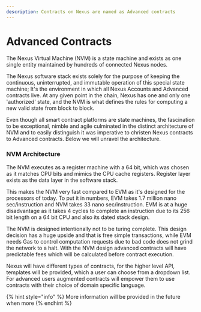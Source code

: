 ```yaml
---
description: Contracts on Nexus are named as Advanced contracts
---
```


# Advanced Contracts

The Nexus Virtual Machine (NVM) is a state machine and exists as one single entity maintained by hundreds of connected Nexus nodes.

The Nexus software stack exists solely for the purpose of keeping the continuous, uninterrupted, and immutable operation of this special state machine; It's the environment in which all Nexus Accounts and Advanced contracts live. At any given point in the chain, Nexus has one and only one 'authorized' state, and the NVM is what defines the rules for computing a new valid state from block to block.

Even though all smart contract platforms are state machines, the fascination to be exceptional, nimble and agile culminated in the distinct architecture of NVM and to easily distinguish it was imperative to christen Nexus contracts to Advanced contracts. Below we will unravel the architecture.

### NVM Architecture

The NVM executes as a register machine with a 64 bit, which was chosen as it matches CPU bits and mimics the CPU cache registers. Register layer exists as the data layer in the software stack.

This makes the NVM very fast compared to EVM as it's designed for the processors of today. To put it in numbers, EVM takes 1.7 million nano sec/instruction and NVM takes 33 nano sec/instruction. EVM is at a huge disadvantage as it takes 4 cycles to complete an instruction due to its 256 bit length on a 64 bit CPU and also its dated stack design.

The NVM is designed intentionally not to be turing complete. This design decision has a huge upside and that is free simple transactions, while EVM needs Gas to control computation requests due to bad code does not grind the network to a halt. With the NVM design advanced contracts will have predictable fees which will be calculated before contract execution.

Nexus will have different types of contracts, for the higher level API, templates will be provided, which a user can choose from a dropdown list. For advanced users augmented contracts will empower them to use contracts with their choice of domain specific language.

{% hint style="info" %}
More information will be provided in the future when more&#x20;
{% endhint %}
